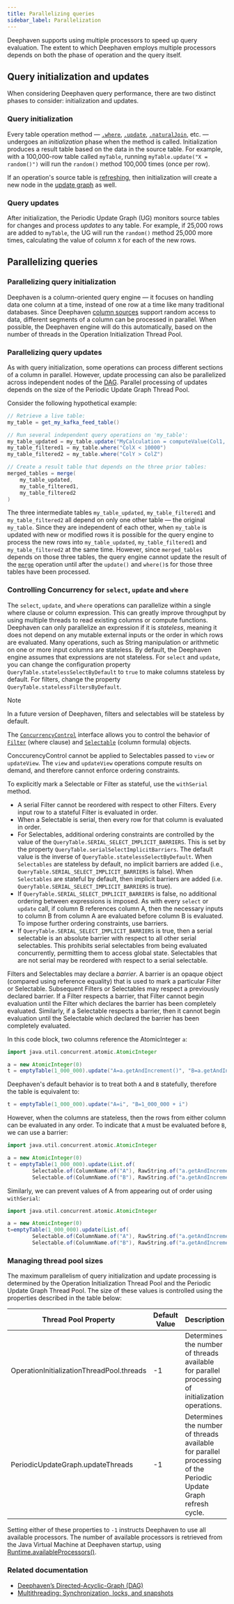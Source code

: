 ```yaml
---
title: Parallelizing queries
sidebar_label: Parallelization
---
```


Deephaven supports using multiple processors to speed up query evaluation. The extent to which Deephaven employs
multiple processors depends on both the phase of operation and the query itself.

## Query initialization and updates

When considering Deephaven query performance, there are two distinct phases to consider: initialization and updates.

### Query initialization

Every table operation method — [`.where`](../../reference/table-operations/filter/where.md),
[`.update`](../../reference/table-operations/select/update.md),
[`.naturalJoin`](../../reference/table-operations/join/natural-join.md), etc. — undergoes an _initialization_ phase
when the method is called. Initialization produces a result table based on the data in the source table. For example,
with a 100,000-row table called `myTable`, running `myTable.update("X = random()")` will run the `random()` method
100,000 times (once per row).

If an operation's source table is
[refreshing](https://deephaven.io/core/javadoc/io/deephaven/engine/table/impl/BaseTable.html#isRefreshing()),
then initialization will create a new node in the [update graph](../dag.md) as well.

### Query updates

After initialization, the Periodic Update Graph (UG) monitors source tables for changes and process _updates_ to any
table. For example, if 25,000 rows are added to `myTable`, the UG will run the `random()` method 25,000
more times, calculating the value of column `X` for each of the new rows.

## Parallelizing queries

### Parallelizing query initialization

Deephaven is a column-oriented query engine — it focuses on handling data one column at a time, instead of one row at
a time like many traditional databases. Since
Deephaven [column sources](/core/javadoc/io/deephaven/engine/table/ColumnSource.html) support random
access to data, different segments of a column can be processed in parallel. When possible, the Deephaven
engine will do this automatically, based on the number of threads in the Operation Initialization Thread Pool.

### Parallelizing query updates

As with query initialization, some operations can process different sections of a column in parallel. However, update
processing can also be parallelized across independent nodes of the [DAG](../dag.md). Parallel processing
of updates depends on the size of the Periodic Update Graph Thread Pool.

Consider the following hypothetical example:

```groovy skip-test
// Retrieve a live table:
my_table = get_my_kafka_feed_table()

// Run several independent query operations on 'my_table':
my_table_updated = my_table.update("MyCalculation = computeValue(Col1, Col2, ColRed, ColBlue)")
my_table_filtered1 = my_table.where("ColX < 10000")
my_table_filtered2 = my_table.where("ColY > ColZ")

// Create a result table that depends on the three prior tables:
merged_tables = merge(
    my_table_updated,
    my_table_filtered1,
    my_table_filtered2
)
```

The three intermediate tables `my_table_updated`, `my_table_filtered1` and `my_table_filtered2` all depend on only one
other table — the original `my_table`. Since they are independent of each other, when `my_table` is updated with new or
modified rows it is possible for the query engine to process the new rows into `my_table_updated`, `my_table_filtered1`
and `my_table_filtered2` at the same time. However, since `merged_tables` depends on those three tables, the query
engine cannot update the result of the [`merge`](../../reference/table-operations/merge/merge.md) operation until after
the `update()` and `where()`s for those three tables have been processed.

### Controlling Concurrency for `select`, `update` and `where`

The `select`, `update`, and `where` operations can parallelize within a single where clause or column expression. This can greatly improve throughput by using multiple threads to read existing columns or compute functions. Deephaven can only parallelize an expression if it is _stateless_, meaning it does not depend on any mutable external inputs or the order in which rows are evaluated. Many operations, such as String manipulation or arithmetic on one or more input columns are stateless. By default, the Deephaven engine assumes that expressions are not stateless. For `select` and `update`, you can change the configuration property `QueryTable.statelessSelectByDefault` to `true` to make columns stateless by default. For filters, change the property `QueryTable.statelessFiltersByDefault`.

> [!NOTE]
> In a future version of Deephaven, filters and selectables will be stateless by default.

The [`ConcurrencyControl`](https://docs.deephaven.io/core/javadoc/io/deephaven/api/ConcurrencyControl.html) interface allows you to control the behavior of [`Filter`](https://docs.deephaven.io/core/javadoc/io/deephaven/api/filter/Filter.html) (where clause) and [`Selectable`](https://docs.deephaven.io/core/javadoc/io/deephaven/api/Selectable.html) (column formula) objects.

ConccurencyControl cannot be applied to Selectables passed to `view` or `updateView`. The `view` and `updateView` operations compute results on demand, and therefore cannot enforce ordering constraints.

To explicitly mark a Selectable or Filter as stateful, use the `withSerial` method.

- A serial Filter cannot be reordered with respect to other Filters. Every input row to a stateful Filter is evaluated in order.
- When a Selectable is serial, then every row for that column is evaluated in order.
- For Selectables, additional ordering constraints are controlled by the value of the `QueryTable.SERIAL_SELECT_IMPLICIT_BARRIERS`. This is set by the property `QueryTable.serialSelectImplicitBarriers`. The default value is the inverse of `QueryTable.statelessSelectByDefault`. When `Selectables` are stateless by default, no implicit barriers are added (i.e., `QueryTable.SERIAL_SELECT_IMPLICIT_BARRIERS` is false). When `Selectables` are stateful by default, then implicit barriers are added (i.e. `QueryTable.SERIAL_SELECT_IMPLICIT_BARRIERS` is true).
- If `QueryTable.SERIAL_SELECT_IMPLICIT_BARRIERS` is false, no additional ordering between expressions is imposed. As with every `select` or `update` call, if column B references column A, then the necessary inputs to column B from column A are evaluated before column B is evaluated. To impose further ordering constraints, use barriers.
- If `QueryTable.SERIAL_SELECT_IMPLICIT_BARRIERS` is true, then a serial selectable is an absolute barrier with respect to all other serial selectables. This prohibits serial selectables from being evaluated concurrently, permitting them to access global state. Selectables that are not serial may be reordered with respect to a serial selectable.

Filters and Selectables may declare a _barrier_. A barrier is an opaque object (compared using reference equality) that is used to mark a particular Filter or Selectable. Subsequent Filters or Selectables may respect a previously declared barrier. If a Filter respects a barrier, that Filter cannot begin evaluation until the Filter which declares the barrier has been completely evaluated. Similarly, if a Selectable respects a barrier, then it cannot begin evaluation until the Selectable which declared the barrier has been completely evaluated.

In this code block, two columns reference the AtomicInteger `a`:

```groovy order=null
import java.util.concurrent.atomic.AtomicInteger

a = new AtomicInteger(0)
t = emptyTable(1_000_000).update("A=a.getAndIncrement()", "B=a.getAndIncrement()")
```

Deephaven's default behavior is to treat both `A` and `B` statefully, therefore the table is equivalent to:

```groovy order=null
t = emptyTable(1_000_000).update("A=i", "B=1_000_000 + i")
```

However, when the columns are stateless, then the rows from either column can be evaluated in any order. To indicate that `A` must be evaluated before `B`, we can use a barrier:

```groovy order=null
import java.util.concurrent.atomic.AtomicInteger

a = new AtomicInteger(0)
t = emptyTable(1_000_000).update(List.of(
        Selectable.of(ColumnName.of("A"), RawString.of("a.getAndIncrement()")).withDeclaredBarriers(a),
        Selectable.of(ColumnName.of("B"), RawString.of("a.getAndIncrement()")).withRespectedBarriers(a)))
```

Similarly, we can prevent values of A from appearing out of order using `withSerial`:

```groovy order=null
import java.util.concurrent.atomic.AtomicInteger

a = new AtomicInteger(0)
t=emptyTable(1_000_000).update(List.of(
        Selectable.of(ColumnName.of("A"), RawString.of("a.getAndIncrement()")).withSerial(),
        Selectable.of(ColumnName.of("B"), RawString.of("a.getAndIncrement()"))))
```

### Managing thread pool sizes

The maximum parallelism of query initialization and update processing is determined by the Operation Initialization
Thread Pool and the Periodic Update Graph Thread Pool. The size of these values is controlled using the properties
described in the table below:

| Thread Pool Property                      | Default Value | Description                                                                                                    |
| ----------------------------------------- | ------------- | -------------------------------------------------------------------------------------------------------------- |
| OperationInitializationThreadPool.threads | -1            | Determines the number of threads available for parallel processing of initialization operations.               |
| PeriodicUpdateGraph.updateThreads         | -1            | Determines the number of threads available for parallel processing of the Periodic Update Graph refresh cycle. |

Setting either of these properties to `-1` instructs Deephaven to use all available processors. The number of available
processors is retrieved from the Java Virtual Machine at Deephaven startup,
using [Runtime.availableProcessors()](https://docs.oracle.com/en/java/javase/11/docs/api/java.base/java/lang/Runtime.html#availableProcessors()).

### Related documentation

- [Deephaven’s Directed-Acyclic-Graph (DAG)](../dag.md)
- [Multithreading: Synchronization, locks, and snapshots](./engine-locking.md)
